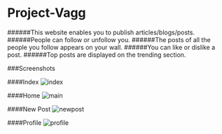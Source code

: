 # Project-Vagg

######This website enables you to publish articles/blogs/posts.
######People can follow or unfollow you.
######The posts of all the people you follow appears on your wall.
######You can like or dislike a post.
######Top posts are displayed on the trending section.

###Screenshots


####Index
![index](https://raw.githubusercontent.com/itsdennian/Project-Vagg/master/Screenshots/index.png)

####Home
![main](https://raw.githubusercontent.com/itsdennian/Project-Vagg/master/Screenshots/main.png)

####New Post
![newpost](https://raw.githubusercontent.com/itsdennian/Project-Vagg/master/Screenshots/newpost.png)

####Profile
![profile](https://raw.githubusercontent.com/itsdennian/Project-Vagg/master/Screenshots/profile.png)


